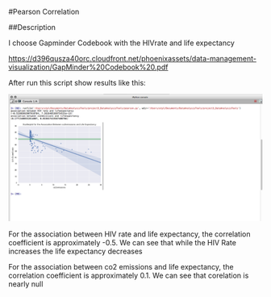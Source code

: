 #Pearson Correlation

##Description

I choose Gapminder Codebook with the HIVrate and life expectancy 

https://d396qusza40orc.cloudfront.net/phoenixassets/data-management-visualization/GapMinder%20Codebook%20.pdf

After run this script show results like this:

![alt tag](https://github.com/marlonsvl/project3_DataAnalysisTools/blob/master/images/img1.png)

For the association between HIV rate and life expectancy, the correlation coefficient is approximately -0.5. We can see that while the HIV Rate increases the life expectancy decreases

For the association between co2 emissions and life expectancy, the correlation coefficient is approximately 0.1. We can see that corelation is nearly null



